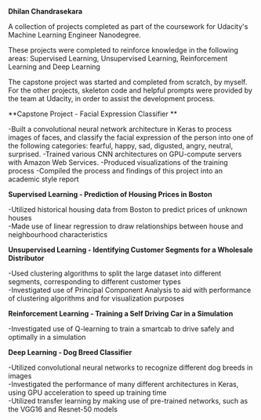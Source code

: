 **Dhilan Chandrasekara**

A collection of projects completed as part of the coursework for Udacity's Machine Learning Engineer Nanodegree. 

These projects were completed to reinforce knowledge in the following areas: Supervised Learning, Unsupervised Learning, Reinforcement Learning and Deep Learning

The capstone project was started and completed from scratch, by myself. For the other projects, skeleton code and helpful prompts were provided by the team at Udacity, in order to assist the development process.

**Capstone Project - Facial Expression Classifier **

-Built a convolutional neural network architecture in Keras to process images of faces, and classify the facial expression of the person into one of the following categories: fearful, happy, sad, digusted, angry, neutral, surprised.
-Trained various CNN architectures on GPU-compute servers with Amazon Web Services.
-Produced visualizations of the training process
-Compiled the process and findings of this project into an academic style report

**Supervised Learning - Prediction of Housing Prices in Boston**
	
-Utilized historical housing data from Boston to predict prices of unknown houses<br>
-Made use of linear regression to draw relationships between house and neighbourhood characteristics

**Unsupervised Learning - Identifying Customer Segments for a Wholesale Distributor**
	
-Used clustering algorithms to split the large dataset into different segments, corresponding to different customer types<br>
-Investigated use of Principal Component Analysis to aid with performance of clustering algorithms and for visualization purposes

**Reinforcement Learning - Training a Self Driving Car in a Simulation**

-Investigated use of Q-learning to train a smartcab to drive safely and optimally in a simulation

**Deep Learning - Dog Breed Classifier**

-Utilized convolutional neural networks to recognize different dog breeds in images<br>
-Investigated the performance of many different architectures in Keras, using GPU acceleration to speed up training time<br>
-Utilized transfer learning by making use of pre-trained networks, such as the VGG16 and Resnet-50 models

